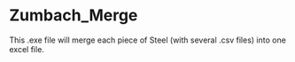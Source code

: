 # Zumbach_Merge
This .exe file will merge each piece of Steel (with several .csv files) into one excel file.

